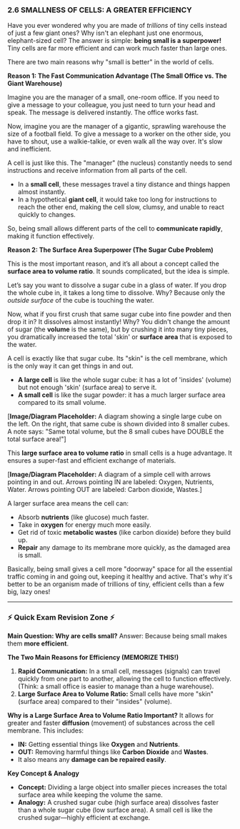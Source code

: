 ### **2.6 SMALLNESS OF CELLS: A GREATER EFFICIENCY**

Have you ever wondered why you are made of *trillions* of tiny cells instead of just a few giant ones? Why isn't an elephant just one enormous, elephant-sized cell? The answer is simple: **being small is a superpower!** Tiny cells are far more efficient and can work much faster than large ones.

There are two main reasons why "small is better" in the world of cells.

**Reason 1: The Fast Communication Advantage (The Small Office vs. The Giant Warehouse)**

Imagine you are the manager of a small, one-room office. If you need to give a message to your colleague, you just need to turn your head and speak. The message is delivered instantly. The office works fast.

Now, imagine you are the manager of a gigantic, sprawling warehouse the size of a football field. To give a message to a worker on the other side, you have to shout, use a walkie-talkie, or even walk all the way over. It's slow and inefficient.

A cell is just like this. The "manager" (the nucleus) constantly needs to send instructions and receive information from all parts of the cell.
*   In a **small cell**, these messages travel a tiny distance and things happen almost instantly.
*   In a hypothetical **giant cell**, it would take too long for instructions to reach the other end, making the cell slow, clumsy, and unable to react quickly to changes.

So, being small allows different parts of the cell to **communicate rapidly**, making it function effectively.

**Reason 2: The Surface Area Superpower (The Sugar Cube Problem)**

This is the most important reason, and it’s all about a concept called the **surface area to volume ratio**. It sounds complicated, but the idea is simple.

Let’s say you want to dissolve a sugar cube in a glass of water. If you drop the whole cube in, it takes a long time to dissolve. Why? Because only the *outside surface* of the cube is touching the water.

Now, what if you first crush that same sugar cube into fine powder and then drop it in? It dissolves almost instantly! Why? You didn't change the amount of sugar (the **volume** is the same), but by crushing it into many tiny pieces, you dramatically increased the total 'skin' or **surface area** that is exposed to the water.

A cell is exactly like that sugar cube. Its "skin" is the cell membrane, which is the only way it can get things in and out.
*   **A large cell** is like the whole sugar cube: it has a lot of 'insides' (volume) but not enough 'skin' (surface area) to serve it.
*   **A small cell** is like the sugar powder: it has a much larger surface area compared to its small volume.

[**Image/Diagram Placeholder:** A diagram showing a single large cube on the left. On the right, that same cube is shown divided into 8 smaller cubes. A note says: "Same total volume, but the 8 small cubes have DOUBLE the total surface area!"]

This **large surface area to volume ratio** in small cells is a huge advantage. It ensures a super-fast and efficient exchange of materials.

[**Image/Diagram Placeholder:** A diagram of a simple cell with arrows pointing in and out. Arrows pointing IN are labeled: Oxygen, Nutrients, Water. Arrows pointing OUT are labeled: Carbon dioxide, Wastes.]

A larger surface area means the cell can:
*   Absorb **nutrients** (like glucose) much faster.
*   Take in **oxygen** for energy much more easily.
*   Get rid of toxic **metabolic wastes** (like carbon dioxide) before they build up.
*   **Repair** any damage to its membrane more quickly, as the damaged area is small.

Basically, being small gives a cell more "doorway" space for all the essential traffic coming in and going out, keeping it healthy and active. That's why it's better to be an organism made of trillions of tiny, efficient cells than a few big, lazy ones!

---

### **⚡️ Quick Exam Revision Zone ⚡️**

**Main Question: Why are cells small?**
Answer: Because being small makes them **more efficient**.

**The Two Main Reasons for Efficiency (MEMORIZE THIS!)**
1.  **Rapid Communication:** In a small cell, messages (signals) can travel quickly from one part to another, allowing the cell to function effectively. (Think: a small office is easier to manage than a huge warehouse).
2.  **Large Surface Area to Volume Ratio:** Small cells have more "skin" (surface area) compared to their "insides" (volume).

**Why is a Large Surface Area to Volume Ratio Important?**
It allows for greater and faster **diffusion** (movement) of substances across the cell membrane. This includes:
*   **IN:** Getting essential things like **Oxygen** and **Nutrients**.
*   **OUT:** Removing harmful things like **Carbon Dioxide** and **Wastes**.
*   It also means any **damage can be repaired easily**.

**Key Concept & Analogy**
*   **Concept:** Dividing a large object into smaller pieces increases the total surface area while keeping the volume the same.
*   **Analogy:** A crushed sugar cube (high surface area) dissolves faster than a whole sugar cube (low surface area). A small cell is like the crushed sugar—highly efficient at exchange.
